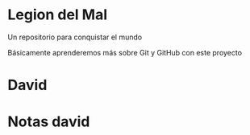 # Legion del Mal
Un repositorio para conquistar el mundo

Básicamente aprenderemos más sobre Git y GitHub con este proyecto

# David

# Notas david

